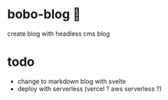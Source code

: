 # bobo-blog 🦊
create blog with headless cms blog

# todo 
* change to markdown blog with svelte
* deploy with serverless (vercel ? aws serverless ?)
